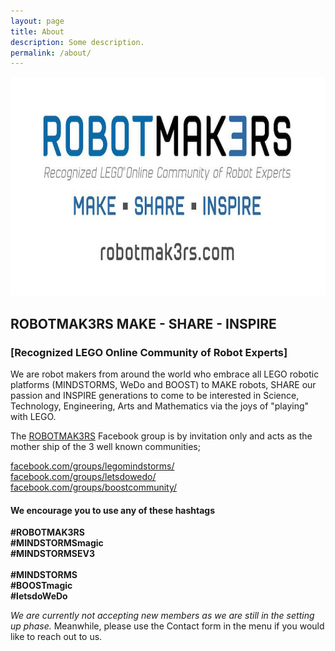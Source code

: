 ```yaml
---
layout: page
title: About
description: Some description.
permalink: /about/
---
```


<img width="700" height="350" itemprop="image" class="img-rounded" src="/assets/img/RM3.jpg" style="padding: 0px;" alt="Your Name">

## ROBOTMAK3RS  MAKE - SHARE - INSPIRE
### [Recognized LEGO Online Community of Robot Experts]


We are robot makers from around the world who embrace all LEGO robotic platforms (MINDSTORMS, WeDo and BOOST) to MAKE robots, SHARE our passion and INSPIRE generations to come to be interested in Science, Technology, Engineering, Arts and Mathematics via the joys of "playing" with LEGO.


The <a href="https://www.facebook.com/groups/Robotmak3rsRLOC/">ROBOTMAK3RS</a> Facebook group is by invitation only and acts as the mother ship of the 3 well known communities;

<a href="https://www.facebook.com/groups/legomindstorms/">facebook.com/groups/legomindstorms/</a><br>
<a href="https://www.facebook.com/groups/letsdowedo/">facebook.com/groups/letsdowedo/</a><br>
<a href="https://www.facebook.com/groups/BOOSTcommunity/">facebook.com/groups/boostcommunity/</a><br>

#### We encourage you to use any of these hashtags 
<strong>#ROBOTMAK3RS<br>
	#MINDSTORMSmagic<br> 
	#MINDSTORMSEV3<br>  
	#MINDSTORMS <br>
	#BOOSTmagic<br> 
	#letsdoWeDo</strong>

<em>We are currently not accepting new members as we are still in the setting up phase.</em>
Meanwhile, please use the Contact form in the menu if you would like to reach out to us.

